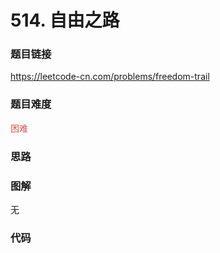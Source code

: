 # 514. 自由之路

### 题目链接

https://leetcode-cn.com/problems/freedom-trail

### 题目难度

<font color=#D9534F>困难</font>

### 思路



### 图解

无

### 代码

```python
```